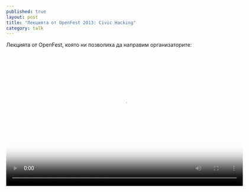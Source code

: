 ```yaml
---
published: true
layout: post
title: "Лекцията от OpenFest 2013: Civic Hacking"
category: talk
---
```


Лекцията от OpenFest, която ни позволиха да направим организаторите:

<video width="640" height="360" preload="auto" controls poster="http://www.computermagazine.bg/web/files/uploadify/EventImage/38/thumb_518x345_5416.jpg">
<source src="http://va.ludost.net/files/of2013/Day1/Hall_Sofia/03.Civic%20Hacking%20-%20%d0%90%d0%bd%d1%82%d0%be%d0%bd%20%d0%a1%d1%82%d0%be%d0%b9%d1%87%d0%b5%d0%b2.mp4" type='video/mp4; codecs="avc1.42E01E, mp4a.40.2"' /><object class="leanback-player-flash-fallback" width="640" height="360" type="application/x-shockwave-flash" data="http://releases.flowplayer.org/swf/flowplayer.swf">
<param name="movie" value="http://releases.flowplayer.org/swf/flowplayer.swf" />
<param name="allowFullScreen" value="true" />
<param name="wmode" value="opaque" />
<param name="bgcolor" value="#000000" />
<param name="flashVars" value="config={'playlist':['http://www.computermagazine.bg/web/files/uploadify/EventImage/38/thumb_518x345_5416.jpg', 
{'url':'http://va.ludost.net/files/of2013/Day1/Hall_Sofia/03.Civic%20Hacking%20-%20%d0%90%d0%bd%d1%82%d0%be%d0%bd%20%d0%a1%d1%82%d0%be%d0%b9%d1%87%d0%b5%d0%b2.mp4','autoPlay':false,'autobuffering':true}]}" />
</object><div class="leanback-player-html-fallback" style="width: 640px; height: 360px;">
<img src="http://www.computermagazine.bg/web/files/uploadify/EventImage/38/thumb_518x345_5416.jpg" width="640" height="360" alt="Poster Image" 
title="No HTML5-Video playback capabilities found. Please download the video(s) below." />
<div><strong>Download Video:</strong><a href="http://va.ludost.net/files/of2013/Day1/Hall_Sofia/03.Civic%20Hacking%20-%20%d0%90%d0%bd%d1%82%d0%be%d0%bd%20%d0%a1%d1%82%d0%be%d0%b9%d1%87%d0%b5%d0%b2.mp4">.mp4</a>
</div>
</div>
</video>
